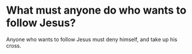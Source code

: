 # What must anyone do who wants to follow Jesus?

Anyone who wants to follow Jesus must deny himself, and take up his cross.
